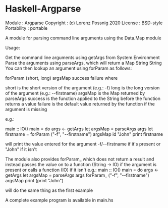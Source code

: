 # Haskell-Argparse
Module       : Argparse
Copyright    : (c) Lorenz Possnig 2020
License      : BSD-style
Portability  : portable

A module for parsing command line arguments using the Data.Map module

Usage:

Get the command line arguments using getArgs from System.Environment
Parse the arguments using parseArgs, which will return a Map String String
You can then lookup an argument using forParam as follows:

forParam (short, long) argsMap success failure
where

short is the short version of the argument (e.g.: -f)
long is the long version of the argument (e.g.: --firstname)
argsMap is the Map returned by parseArgs
success is the function applied to the String before the function returns a value
failure is the default value returned by the function if the argument is missing

e.g.:

main :: IO()
main = do
    args <- getArgs
    let argsMap = parseArgs args
    let firstname = forParam ("-f", "--firstname") argsMap id "John"
    print firstname

will print the value entered for the argument -f/--firstname if it's present
or "John" if it isn't

The module also provides forParam_ which does not return a result
and instead passes the value on to a function (String -> IO)
if the argument is present or calls a function (IO) if it isn't
e.g.:
main :: IO()
main = do
    args <- getArgs
    let argsMap = parseArgs args
    forParam_ ("-f", "--firstname") argsMap print (print "John")
 
will do the same thing as the first example

A complete example program is available in main.hs